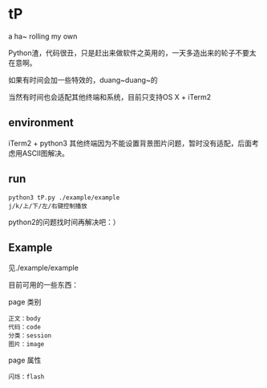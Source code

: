 # tP
a ha~ rolling my own

Python渣，代码很丑，只是赶出来做软件之英用的，一天多造出来的轮子不要太在意啊。

如果有时间会加一些特效的，duang~duang~的

当然有时间也会适配其他终端和系统，目前只支持OS X + iTerm2


environment
-----------
iTerm2 + python3
其他终端因为不能设置背景图片问题，暂时没有适配，后面考虑用ASCII图解决。

run
-----------
    python3 tP.py ./example/example
    j/k/上/下/左/右键控制播放

python2的问题找时间再解决吧：）


Example
------------
见./example/example

目前可用的一些东西：

page 类别
	
	正文：body
	代码：code
	分类：session
	图片：image
	
page 属性

	闪烁：flash
